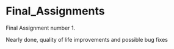 # Final_Assignments

Final Assignment number 1. 

Nearly done, quality of life improvements and possible bug fixes 
